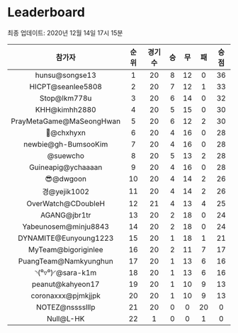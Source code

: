 # Leaderboard
최종 업데이트: 2020년 12월 14일 17시 15분




| 참가자 | 순위 | 경기수 | 승 | 무 | 패 | 승점 |
|:---:|:---:|:---:|:---:|:---:|:---:|:---:|
| hunsu@songse13 | 1 | 20 | 8 | 12 | 0 | 36 |
| HICPT@seanlee5808 | 2 | 20 | 7 | 12 | 1 | 33 |
| Stop@lkm778u | 3 | 20 | 6 | 14 | 0 | 32 |
| KHH@kimhh2880 | 4 | 20 | 5 | 15 | 0 | 30 |
| PrayMetaGame@MaSeongHwan | 5 | 20 | 6 | 12 | 2 | 30 |
| 👑@chxhyxn | 6 | 20 | 4 | 16 | 0 | 28 |
| newbie@gh-BumsooKim | 7 | 20 | 4 | 16 | 0 | 28 |
| @suewcho | 8 | 20 | 5 | 13 | 2 | 28 |
| Guineapig@ychaaaan | 9 | 20 | 4 | 16 | 0 | 28 |
| 😎@dwgoon | 10 | 20 | 4 | 14 | 2 | 26 |
| 경@yejik1002 | 11 | 20 | 4 | 14 | 2 | 26 |
| OverWatch@CDoubleH | 12 | 21 | 4 | 13 | 4 | 25 |
| AGANG@jbr1tr | 13 | 20 | 2 | 18 | 0 | 24 |
| Yabeunosem@minju8843 | 14 | 20 | 2 | 18 | 0 | 24 |
| DYNAMITE@Eunyoung1223 | 15 | 20 | 1 | 18 | 1 | 21 |
| MyTeam@bigoriginlee | 16 | 20 | 2 | 11 | 7 | 17 |
| PuangTeam@Namkyunghun | 17 | 20 | 1 | 13 | 6 | 16 |
| ◝(⁰▿⁰)◜@sara-k1m | 18 | 20 | 1 | 13 | 6 | 16 |
| peanut@kahyeon17 | 19 | 20 | 1 | 10 | 9 | 13 |
| coronaxxx@pjmkjjpk | 20 | 20 | 1 | 10 | 9 | 13 |
| NOTEZ@nsssslllp | 21 | 20 | 0 | 0 | 20 | 0 |
| Null@L-HK | 22 | 1 | 0 | 0 | 1 | 0 |